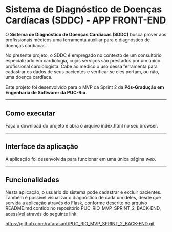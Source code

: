 # Sistema de Diagnóstico de Doenças Cardíacas (SDDC) - APP FRONT-END 

O **Sistema de Diagnóstico de Doenças Cardíacas (SDDC)** busca prover aos profissionais médicos 
uma ferramenta auxiliar para o diagnóstico de doenças cardíacas.

No presente projeto, o SDDC é empregado no contexto de um consultório especializado em cardiologia, cujos serviços são 
prestados por um único profissional cardiologista. Cabe ao médico o uso dessa ferramenta para cadastrar os dados de seus
pacientes e verificar se eles portam, ou não, uma doença cardíaca.

Este projeto foi desenvolvido para o MVP da Sprint 2 da **Pós-Gradução em Engenharia de Softwarer da PUC-Rio**. 

---
## Como executar

Faça o download do projeto e abra o arquivo index.html no seu browser.

---
## Interface da aplicação

A aplicação foi desenvolvida para funcionar em uma única página *web*.

---
## Funcionalidades

Nesta aplicação, o usuário do sistema pode cadastrar e excluir pacientes. Também é possível visualizar o diagnóstico de cada um deles, desde que servida a aplicação através do Flask, conforme descrito no arquivo README.md contido no repositório PUC_RIO_MVP_SPRINT_2_BACK-END, acessível através do seguinte link: 

https://github.com/rafarasant/PUC_RIO_MVP_SPRINT_2_BACK-END.git
